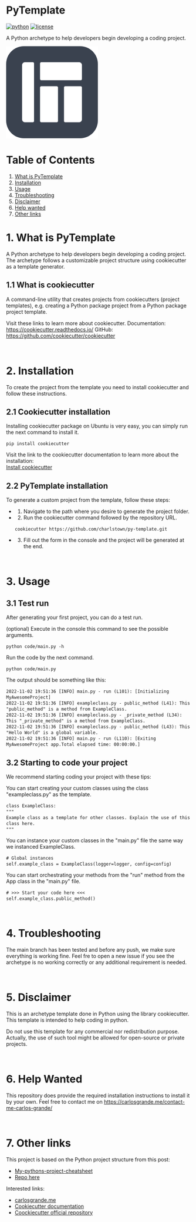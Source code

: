 # PyTemplate

[![python](https://img.shields.io/pypi/pyversions/cookiecutter.svg)](https://pypi.org/project/cookiecutter/)
[![license](https://img.shields.io/badge/license-MIT-green.svg)](https://opensource.org/licenses/MIT)

A Python archetype to help developers begin developing a coding project.
</br>

![Logo](logo.png)

# Table of Contents
1. [What is PyTemplate](#1-what-is-pytemplate)
2. [Installation](#2-installation)
3. [Usage](#3-usage)
4. [Troubleshooting](#4-troubleshooting)
5. [Disclaimer](#5-disclaimer)
6. [Help wanted](#6-help-wanted)
7. [Other links](#7-other-links)

  

# 1. What is PyTemplate

A Python archetype to help developers begin developing a coding project. The archetype follows a customizable project structure using cookiecutter as a template generator.

## 1.1 What is cookiecutter
A command-line utility that creates projects from cookiecutters (project templates), e.g. creating a Python package project from a Python package project template.

Visit these links to learn more about cookiecutter.
Documentation: https://cookiecutter.readthedocs.io/
GitHub: https://github.com/cookiecutter/cookiecutter

</br>

# 2. Installation

To create the project from the template you need to install cookiecutter and follow these instructions.

## 2.1 Cookiecutter installation

Installing cookiecutter package on Ubuntu is very easy, you can simply run the next command to install it.
```
pip install cookiecutter
```

Visit the link to the cookiecutter documentation to learn more about the installation:  
[Install cookiecutter](https://cookiecutter.readthedocs.io/en/stable/installation.html#install-cookiecutter)


## 2.2 PyTemplate installation
To generate a custom project from the template, follow these steps:
- 1. Navigate to the path where you desire to generate the project folder.
- 2. Run the cookiecutter command followed by the repository URL.
  ```
  cookiecutter https://github.com/charlstown/py-template.git
  ```
- 3. Fill out the form in the console and the project will be generated at the end.

</br>

# 3. Usage

## 3.1 Test run
After generating your first project, you can do a test run.

(optional) Execute in the console this command to see the possible arguments.
```
python code/main.py -h
```

Run the code by the next command.
```
python code/main.py
```

The output should be something like this:
```
2022-11-02 19:51:36 [INFO] main.py - run (L101): [Initializing MyAwesomeProject]
2022-11-02 19:51:36 [INFO] exampleclass.py - public_method (L41): This "public_method" is a method from ExampleClass.
2022-11-02 19:51:36 [INFO] exampleclass.py - _private_method (L34): This "_private_method" is a method from ExampleClass.
2022-11-02 19:51:36 [INFO] exampleclass.py - public_method (L43): This "Hello World" is a global variable.
2022-11-02 19:51:36 [INFO] main.py - run (L110): [Exiting MyAwesomeProject app.Total elapsed time: 00:00:00.]
```

## 3.2 Starting to code your project

We recommend starting coding your project with these tips:

You can start creating your custom classes using the class "exampleclass.py" as the template.
```
class ExampleClass:
"""
Example class as a template for other classes. Explain the use of this class here.
"""
```

You can instance your custom classes in the "main.py" file the same way we instanced ExampleClass.
```
# Global instances
self.example_class = ExampleClass(logger=logger, config=config)
```


You can start orchestrating your methods from the "run" method from the App class in the "main.py" file.
```
# >>> Start your code here <<<
self.example_class.public_method()
```

</br>

# 4. Troubleshooting

The main branch has been tested and before any push, we make sure everything is working fine.
Feel fre to open a new issue if you see the archetype is no working correctly or any additional requirement is needed.

</br>

# 5. Disclaimer

This is an archetype template done in Python using the library cookiecutter. This template is intended to help coding in python.

Do not use this template for any commercial nor redistribution purpose. Actually, the use of such tool might be allowed for open-source or private projects.

</br>

# 6. Help Wanted

This repository does provide the required installation instructions to install it by your own.
Feel free to contact me on https://carlosgrande.me/contact-me-carlos-grande/

</br>

# 7. Other links

This project is based on the Python project structure from this post:
- [My-pythons-project-cheatsheet](https://carlosgrande.me/my-pythons-project-cheatsheet/)
- [Repo here](https://github.com/charlstown/Python-Project-Structure)

Interested links:
- [carlosgrande.me](https://carlosgrande.me/)
- [Cookiecutter documentation]( https://cookiecutter.readthedocs.io/)
- [Coockiecutter official repository](https://github.com/cookiecutter/cookiecutter)
